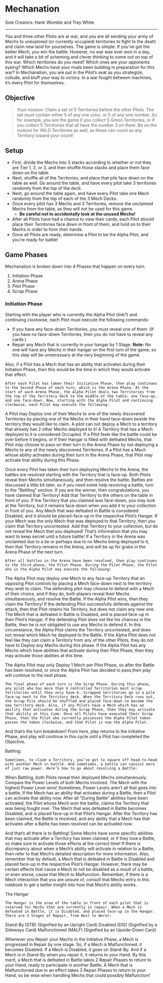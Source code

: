 # Mechanation

Sole Creators: Hank Womble and Trey White

--------------------

You and three other Pilots are at war, and you are all sending your army of Mechs to unexplored (or currently occupied) territories to fight to the death and claim new land for yourselves. The game is simple: If you’ve got the better Mech, you win the battle. However, no war was ever won in a day, and it will take a bit of scheming and clever thinking to come out on top of this war. Which territories do you need? Which ones are your opponents eyeing? Which Mechs have your rivals been building in preparation for this war? In Mechanation, you are put in the Pilot’s seat as you strategize, collude, and bluff your way to victory. In a war fought between machines, it’s every Pilot for themselves.

## Objective

> Your mission: Claim a set of 5 Territories before the other Pilots. The set must contain either 5 of any one color, or 5 of any one number. So for example, you win the game if you collect 5 Green Territories, or if you collect 5 Territories that all have the number 3 on them. Be on the lookout for WILD Territories as well, as these can count as any Territory toward your count!

## Setup

- First, divide the Mechs into 3 stacks according to whether or not they are Tier 1, 2, or 3, and then shuffle those stacks and place them face down on the table.
- Next, shuffle all of the Territories, and place that pile face down on the table as well. Go around the table, and have every pilot take 3 territories randomly from the top of the deck.
- Next, go around the table again, and have every Pilot take one Mech randomly from the top of each of the 3 Mech Decks.
- Once every pilot has 3 Mechs and 3 Territories, remove the unclaimed Mechs from the table, as they will not be used for this game.
    - **Be careful not to accidentally look at the unused Mechs!**
- After all Pilots have had a chance to view their cards, each Pilot should place their Territories face down in front of them, and hold on to their Mechs in order to form their hands.
- Once all Pilots are ready, determine a Pilot to be the Alpha Pilot, and you’re ready for battle!

## Game Phases

Mechanation is broken down into 4 Phases that happen on every turn.

1. Initiation Phase
2. Arena Phase
3. Pilot Phase
4. Scrap Phase

### Initiation Phase
Starting with the player who is currently the Alpha Pilot (link?) and continuing clockwise, each Pilot must execute the following commands:
- If you have any face-down Territories, you must reveal one of them. (If you have no face-down Territories, then you do not have to reveal any cards.)
- Repair any Mech that is currently in your hangar by 1 Stage. **Note:** No one will have any Mechs in their hangar on the first turn of the game, so this step will be unnecessary at the very beginning of the game.

Also, if a Pilot has a Mech that has an ability that activates during their Initiation Phase, then this would be the time in which they would activate that effect. 

	After each Pilot has taken their Initiative Phase, then play continues to the Second Phase of each turn, which is the Arena Phase. At the start of each Arena Phase, the Alpha Pilot deals two Territories from the top of the Territory deck to the middle of the table: one face-up, and one face-down. Now, starting with the Alpha Pilot and continuing clockwise, each Pilot may execute the following:
	
A Pilot may Deploy one of their Mechs to one of the newly discovered Territories by placing one of the Mechs in their hand face-down beside the territory they would like to claim. A pilot can not deploy a Mech to a territory that already has 2 other Mechs deployed to it! A Territory that has a Mech deployed to it is considered Occupied.
If a Pilot feels like the battle could be over before it begins, or if their Hangar is filled with defeated Mechs, that Pilot may choose to pass on their turn in the Arena Phase by not deploying a Mechs to any of the newly discovered Territories. 
If a Pilot has a Mech whose ability activates during their turn in the Arena Phase, that Pilot may activate that ability during this Phase. 

Once every Pilot has taken their turn deploying Mechs to the Arena, the battles are resolved starting with the Territory that is face-up. Both Pilots reveal their Mechs simultaneously, and then resolve the battle. Battles are discussed a little bit later, so if you need some help resolving a battle, turn to the “Battling” section. If you are the winner, then congratulations, you have claimed that Territory! Add that Territory to the others on the table in front of you. If the Territory that you claimed was face-down, you may look at the Territory, but it remains face-down when you add it to your collection in front of you. Any Mech that was defeated in Battle is considered Disabled, and it should be placed-face-up in the respective Pilot’s Hangar. If your Mech was the only Mech that was deployed to that Territory, then you claim that Territory uncontested. Add that Territory to your collection, but do not reveal the Mech that you deployed! That’s information that you may want to keep secret until a future battle! If a Territory in the Arena was unclaimed due to a tie or perhaps due to no Mechs being deployed to it, then that Territory remains in the Arena, and will be up for grabs in the Arena Phase of the next turn. 

	After all battles in the Arena have been resolved, then play continues to the third phase, the Pilot Phase. During the Pilot Phase, the Pilot who is the Alpha Pilot may execute the following:

The Alpha Pilot may deploy one Mech to any face-up Territory that an opposing Pilot controls by placing a Mech face-down next to the territory they wish to claim. The defending pilot may choose to defend with a Mech of their choice, and if they do, both players reveal their Mechs simultaneously, and resolve the Battle. If the Alpha PIlot wins, then they claim the Territory! If the defending Pilot successfully defends against the attack, then that Pilot retains his Territory, but does not claim any new one. The Mech that is defeated in Battle is Disabled, and is placed face-up in their Pilot’s Hangar. If the defending Pilot does not like his chances in the Battle, then he is not obligated to use any Mechs to defend it. In this circumstance, the Alpha Pilot claims the Territory uncontested, and does not reveal which Mech he deployed to the Battle. 
If the Alpha Pilot does not feel like they can claim a Territory from any of the other PIlots, they do not have to Deploy any Mechs during this phase.
If the Alpha Pilot has any Mechs which have abilities that activate during their Pilot Phase, then they may activate those abilities at this time. 

The Alpha Pilot may only Deploy 1 Mech per Pilot Phase, so after the Battle has been resolved, or once the Alpha Pilot has decided to pass,then play will continue to the next phase.

	The final phase of each turn is the Scrap Phase. During this phase, any pilot who has more than 6 controlled Territories must scrap Territories until they only have 6. Scrapped territories go in a pile face-up next to the Territory deck. When the Territory Deck runs out, the Scrap Pile should be shuffled and placed face-down to become the new territory deck. Also, if any Pilots have a Mech which has an ability that activates during the Scrap Phase, then they may activate that ability at this time. Once all Pilots have executed their Scrap Phase, then the Pilot who currently possesses the Alpha Pilot token passes the token clockwise, and that Pilot is now the Alpha Pilot. 

And that’s the turn breakdown! From here, play returns to the Initiative Phase, and play will continue in this cycle until a Pilot has completed the Objective. 


Battling:

	Sometimes, to claim a Territory, you’ve got to square off head-to-head with another Mech in battle. And sometimes, a battle can consist more of just raw power. Here’s how to go about resolving a Battle:

When Battling, both Pilots reveal their deployed Mechs simultaneously. 
Compare the Power Levels of both Mechs involved. The Mech with the highest Power Level wins!
Sometimes, Power Levels aren’t all that goes into a battle. If the Mech has an ability that activates during a Battle, then a Pilot can activate that ability now. 
After all “During Battle” abilities have been activated, the Pilot whose Mech won the battle, claims the Territory that was being fought over. The Mech that was defeated in Battle becomes Disabled, and is placed face-up in that Pilot’s Hangar.
After the Territory has been claimed, the Battle is resolved, and any ability that a Mech has that activates after a Battle has been resolved can be activated now. 

And that’s all there is to Battling! Some Mechs have some specific abilities that may activate after a Territory has been claimed, or if they lose a Battle, so make sure to activate those effects at the correct time! If there is discrepancy about when a Mech’s ability will activate in relation to a Battle, then refer to that Mech’s detailed description for more information. Also, remember that by default, a Mech that is defeated in Battle is Disabled and placed face-up in the respective Pilot’s Hangar. However, there may be certain effects that cause a Mech to not be disabled as a result of a battle, or even worse, cause that Mech to Malfunction. Remember, if there is a Mech interaction that you are unsure of, consult that Mechs entry in this rulebook to get a better insight into how that Mech’s ability works. 


The Hangar

	The Hangar is the area of the table in front of each pilot that is reserved for Mechs that are currently in repair. When a Mech is defeated in Battle, it is Disabled, and placed face-up in the Hangar. There are 3 Stages of Repair, from Best to Worst:

Stand-By (STB) (Signified by an Upright Card)
Disabled (DIS) (Signified by a Sideways Card)
Malfunctioned (MALF) (Signified by an Upside-Down Card)

Whenever you Repair your Mechs in the Initiative Phase, a Mech is progressed in Repair by one stage. So, if a Mech is Malfunctioned, it becomes Disabled. If a Mech is Disabled, it goes on Stand-By. And if a Mech is in Stand-By when you repair it, it returns to your Hand. By this merit, a Mech that is defeated in Battle takes 2 Repair Phases to return to your Hand, ready to participate in another Battle. A Mech that is Malfunctioned due to an effect takes 3 Repair Phases to return to your Hand, so be wise when handling Mechs that could possibly Malfunction! 


